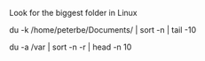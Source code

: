 Look for the biggest folder in Linux

du -k /home/peterbe/Documents/ | sort -n | tail -10

du -a /var | sort -n -r | head -n 10


